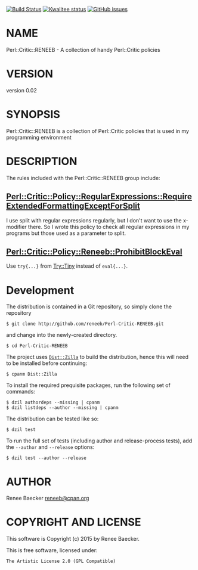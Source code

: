 [![Build Status](https://travis-ci.org/reneeb/Perl-Critic-RENEEB.svg?branch=master)](https://travis-ci.org/reneeb/Perl-Critic-RENEEB)
[![Kwalitee status](http://cpants.cpanauthors.org/dist/Perl-Critic-RENEEB.png)](http://cpants.charsbar.org/dist/overview/Perl-Critic-RENEEB)
[![GitHub issues](https://img.shields.io/github/issues/reneeb/Perl-Critic-RENEEB.svg)](https://github.com/reneeb/Perl-Critic-RENEEB/issues)

# NAME

Perl::Critic::RENEEB - A collection of handy Perl::Critic policies

# VERSION

version 0.02

# SYNOPSIS

Perl::Critic::RENEEB is a collection of Perl::Critic policies that
is used in my programming environment

# DESCRIPTION

The rules included with the Perl::Critic::RENEEB group include:

## [Perl::Critic::Policy::RegularExpressions::RequireExtendedFormattingExceptForSplit](https://metacpan.org/pod/Perl::Critic::Policy::RegularExpressions::RequireExtendedFormattingExceptForSplit)

I use split with regular expressions regularly, but I don't want to use the x-modifier there. So
I wrote this policy to check all regular expressions in my programs but those used as a parameter to split.

## [Perl::Critic::Policy::Reneeb::ProhibitBlockEval](https://metacpan.org/pod/Perl::Critic::Policy::Reneeb::ProhibitBlockEval)

Use `try{...}` from [Try::Tiny](https://metacpan.org/pod/Try::Tiny) instead of `eval{...}`.



# Development

The distribution is contained in a Git repository, so simply clone the
repository

```
$ git clone http://github.com/reneeb/Perl-Critic-RENEEB.git
```

and change into the newly-created directory.

```
$ cd Perl-Critic-RENEEB
```

The project uses [`Dist::Zilla`](https://metacpan.org/pod/Dist::Zilla) to
build the distribution, hence this will need to be installed before
continuing:

```
$ cpanm Dist::Zilla
```

To install the required prequisite packages, run the following set of
commands:

```
$ dzil authordeps --missing | cpanm
$ dzil listdeps --author --missing | cpanm
```

The distribution can be tested like so:

```
$ dzil test
```

To run the full set of tests (including author and release-process tests),
add the `--author` and `--release` options:

```
$ dzil test --author --release
```

# AUTHOR

Renee Baecker <reneeb@cpan.org>

# COPYRIGHT AND LICENSE

This software is Copyright (c) 2015 by Renee Baecker.

This is free software, licensed under:

    The Artistic License 2.0 (GPL Compatible)
